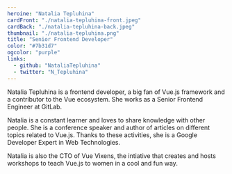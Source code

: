 ```yaml
---
heroine: "Natalia Tepluhina"
cardFront: "./natalia-tepluhina-front.jpeg"
cardBack: "./natalia-tepluhina-back.jpeg"
thumbnail: "./natalia-tepluhina.png"
title: "Senior Frontend Developer"
color: "#7b31d7"
ogcolor: "purple"
links:
  - github: "NataliaTepluhina"
  - twitter: "N_Tepluhina"
---
```


Natalia Tepluhina is a frontend developer, a big fan of Vue.js framework and a contributor to the Vue ecosystem. She works as a Senior Frontend Engineer at GitLab.

Natalia is a constant learner and loves to share knowledge with other people. She is a conference speaker and author of articles on different topics related to Vue.js. Thanks to these activities, she is a Google Developer Expert in Web Technologies.

Natalia is also the CTO of Vue Vixens, the intiative that creates and hosts workshops to teach Vue.js to women in a cool and fun way.

